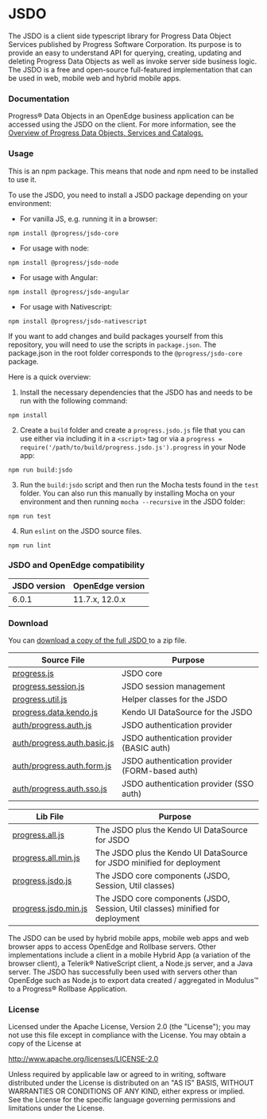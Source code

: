 # JSDO

The JSDO is a client side typescript library for Progress Data Object Services published by Progress Software Corporation. Its purpose is to provide an easy to understand API for querying, creating, updating and deleting Progress Data Objects as well as invoke server side business logic. 
The JSDO is a free and open-source full-featured implementation that can be used in web, mobile web and hybrid mobile apps.

### Documentation

Progress® Data Objects in an OpenEdge business application can be accessed using the JSDO on the client. For more information, see the <a href="https://docs.progress.com/bundle/data-object-guide/page/Overview-of-Progress-Data-Objects-Services-and-Catalogs.html">Overview of Progress Data Objects, Services and Catalogs.</a>

### Usage

This is an npm package. This means that node and npm need to be installed to use it.

To use the JSDO, you need to install a JSDO package depending on your environment:

* For vanilla JS, e.g. running it in a browser:

`npm install @progress/jsdo-core`

* For usage with node:

`npm install @progress/jsdo-node`

* For usage with Angular:

`npm install @progress/jsdo-angular`

* For usage with Nativescript:

`npm install @progress/jsdo-nativescript`

If you want to add changes and build packages yourself from this repository, you will need to use the scripts in `package.json`. The package.json in the root folder corresponds to the `@progress/jsdo-core` package.

Here is a quick overview:

1. Install the necessary dependencies that the JSDO has and needs to be run with the following command:

`npm install`

2. Create a `build` folder and create a `progress.jsdo.js` file that you can use either via including it in a `<script>` tag or via a `progress = require('/path/to/build/progress.jsdo.js').progress` in your Node app:

`npm run build:jsdo`

3. Run the `build:jsdo` script and then run the Mocha tests found in the `test` folder. You can also run this manually by installing Mocha on your environment and then running `mocha --recursive` in the JSDO folder:

`npm run test`

4. Run `eslint` on the JSDO source files. 

`npm run lint`


### JSDO and OpenEdge compatibility

| JSDO version | OpenEdge version |
| ------------ | ---------------- |
| 6.0.1        | 11.7.x, 12.0.x   |

### Download<a name="download"></a>

You can <a href="https://github.com/progress/JSDO/zipball/master">download a copy of the full JSDO </a> to a zip file.

| Source File                                                                                                 | Purpose                                        |
| ----------------------------------------------------------------------------------------------------------- | ---------------------------------------------- |
| [progress.js](https://github.com/progress/JSDO/blob/master/src/progress.js)                                 | JSDO core                                      |
| [progress.session.js](https://github.com/progress/JSDO/blob/master/src/progress.session.js)                 | JSDO session management                        |
| [progress.util.js](https://github.com/progress/JSDO/blob/master/src/progress.util.js)                       | Helper classes for the JSDO                    |
| [progress.data.kendo.js](https://github.com/progress/JSDO/blob/master/src/progress.data.kendo.js)           | Kendo UI DataSource for the JSDO               |
| [auth/progress.auth.js](https://github.com/progress/JSDO/blob/master/src/auth/progress.auth.js)             | JSDO authentication provider                   |
| [auth/progress.auth.basic.js](https://github.com/progress/JSDO/blob/master/src/auth/progress.auth.basic.js) | JSDO authentication provider (BASIC auth)      |
| [auth/progress.auth.form.js](https://github.com/progress/JSDO/blob/master/src/auth/progress.auth.form.js)   | JSDO authentication provider (FORM-based auth) |
| [auth/progress.auth.sso.js](https://github.com/progress/JSDO/blob/master/src/auth/progress.auth.sso.js)     | JSDO authentication provider (SSO auth)        |

| Lib File                                                                                      | Purpose                                                                        |
| --------------------------------------------------------------------------------------------- | ------------------------------------------------------------------------------ |
| [progress.all.js](https://github.com/progress/JSDO/blob/master/lib/progress.all.js)           | The JSDO plus the Kendo UI DataSource for JSDO                                 |
| [progress.all.min.js](https://github.com/progress/JSDO/blob/master/lib/progress.all.min.js)   | The JSDO plus the Kendo UI DataSource for JSDO minified for deployment         |
| [progress.jsdo.js](https://github.com/progress/JSDO/blob/master/lib/progress.jsdo.js)         | The JSDO core components (JSDO, Session, Util classes)                         |
| [progress.jsdo.min.js](https://github.com/progress/JSDO/blob/master/lib/progress.jsdo.min.js) | The JSDO core components (JSDO, Session, Util classes) minified for deployment |

The JSDO can be used by hybrid mobile apps, mobile web apps and web browser apps to access OpenEdge and Rollbase servers. Other implementations include a client in a mobile Hybrid App (a variation of the browser client), a Telerik® NativeScript client, a Node.js server, and a Java server. The JSDO has successfully been used with servers other than OpenEdge such as Node.js to export data created / aggregated in Modulus™ to a Progress® Rollbase Application.

### License

Licensed under the Apache License, Version 2.0 (the "License"); you may not use this file except in compliance with the License. You may obtain a copy of the License at

http://www.apache.org/licenses/LICENSE-2.0

Unless required by applicable law or agreed to in writing, software distributed under the License is distributed on an "AS IS" BASIS, WITHOUT WARRANTIES OR CONDITIONS OF ANY KIND, either express or implied. See the License for the specific language governing permissions and limitations under the License.
